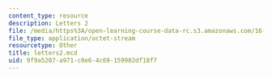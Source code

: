 ```yaml
---
content_type: resource
description: Letters 2
file: /media/https%3A/open-learning-course-data-rc.s3.amazonaws.com/16-881-robust-system-design-summer-1998/9f9a5207a971c0e64c69159902df18f7_letters2.mcd
file_type: application/octet-stream
resourcetype: Other
title: letters2.mcd
uid: 9f9a5207-a971-c0e6-4c69-159902df18f7
---
```

